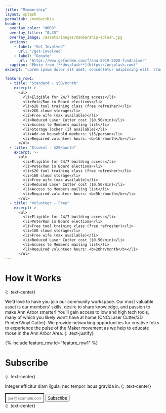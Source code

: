 ```yaml
---
title: "Membership"
layout: splash
permalink: /membership
header:
  overlay_color: "#000"
  overlay_filter: "0.35"
  overlay_image: /assets/images/membership-splash.jpg
  actions:
    - label: "Get Involved"
      url: "/get-involved"
    - label: "Donate"
      url: "https://www.gofundme.com/f/aha-2019-2020-fundraiser"
  caption: "Photo from [**Unsplash**](https://unsplash.com)"
excerpt: "Lorem ipsum dolor sit amet, consectetur adipiscing elit. Cras malesuada scelerisque mauris sit amet aliquet. Mauris consectetur tincidunt quam quis laoreet."

feature_row1:
  - title: "Standard - $50/month"
    excerpt: >-
      <ul>
        <li>Eligible for 24/7 building access</li>
        <li>Vote/Run in Board elections</li>
        <li>$20 tool training class (free refresher)</li>
        <li>2GB cloud storage</li>
        <li>Free wife (max available)</li>
        <li>Reduced Laser Cutter cost ($0.50/min)</li>
        <li>Access to Members mailing list</li>
        <li>Storage locker (if available)</li>
        <li>Add-on household members: $15/person</li>
        <li>Required volunteer hours: <b>1hr/month</b></li>
      </ul>
  - title: "Student - $20/month"
    excerpt: >-
      <ul>
        <li>Eligible for 24/7 building access</li>
        <li>Vote/Run in Board elections</li>
        <li>$20 tool training class (free refresher)</li>
        <li>1GB cloud storage</li>
        <li>Free wife (max available)</li>
        <li>Reduced Laser Cutter cost ($0.50/min)</li>
        <li>Access to Members mailing list</li>
        <li>Required volunteer hours: <b>5hr/month</b></li>
      </ul>
  - title: "Volunteer - Free"
    excerpt: >-
      <ul>
        <li>Eligible for 24/7 building access</li>
        <li>Vote/Run in Board elections</li>
        <li>Free tool training class (free refresher)</li>
        <li>1GB cloud storage</li>
        <li>Free wife (max available)</li>
        <li>Reduced Laser Cutter cost ($0.50/min)</li>
        <li>Access to Members mailing list</li>
        <li>Required volunteer hours: <b>20hr/month</b></li>
      </ul>
---
```


# How it Works
{: .text-center}

We’d love to have you join our community workspace.  Our most valuable asset is our members’ skills, desire to share knowledge, and passion to make Ann Arbor smarter! You’ll gain access to low and high tech tools, many of which you likely won’t have at home (CNC/Laser Cutter/3D Printer/Vinyl Cutter). We provide networking opportunities for creative folks to experience the pulse of the Maker movement as we help to educate those in the Ann Arbor Area.
{: .text-justify}

<ol>
</ol>

{% include feature_row id="feature_row1" %}

# Subscribe
{: .text-center}

Integer efficitur diam ligula, nec tempor lacus gravida in.
{: .text-center}

<div>
  <input type="text" name="email" id="email" placeholder="joe@example.com" aria-labelledby="searchbutton" style="width: 25%; background-color: #fff; padding:.5em">
  <button class="btn btn--primary" style="font-size: 1em">Subscribe</button>
</div>
{: .text-center}